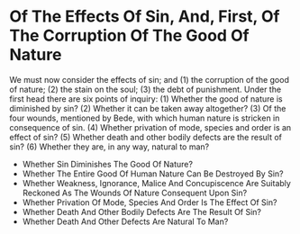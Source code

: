 # Of The Effects Of Sin, And, First, Of The Corruption Of The Good Of Nature

We must now consider the effects of sin; and (1) the corruption of the good of nature; (2) the stain on the soul; (3) the debt of punishment.  Under the first head there are six points of inquiry:
(1) Whether the good of nature is diminished by sin?
(2) Whether it can be taken away altogether?
(3) Of the four wounds, mentioned by Bede, with which human nature is stricken in consequence of sin.
(4) Whether privation of mode, species and order is an effect of sin?
(5) Whether death and other bodily defects are the result of sin?
(6) Whether they are, in any way, natural to man?

* Whether Sin Diminishes The Good Of Nature?
* Whether The Entire Good Of Human Nature Can Be Destroyed By Sin?
* Whether Weakness, Ignorance, Malice And Concupiscence Are Suitably Reckoned As The Wounds Of Nature Consequent Upon Sin?
* Whether Privation Of Mode, Species And Order Is The Effect Of Sin?
* Whether Death And Other Bodily Defects Are The Result Of Sin?
* Whether Death And Other Defects Are Natural To Man?